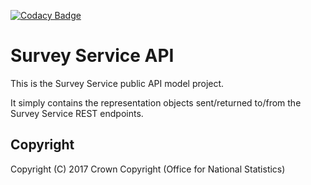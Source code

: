 [![Codacy Badge](https://api.codacy.com/project/badge/Grade/f2fbcb5e554b4bfe8176b191af662f3f)](https://www.codacy.com/app/sdcplatform/rm-surveysvc-api?utm_source=github.com&amp;utm_medium=referral&amp;utm_content=ONSdigital/rm-surveysvc-api&amp;utm_campaign=Badge_Grade)

# Survey Service API
This is the Survey Service public API model project.

It simply contains the representation objects sent/returned to/from the Survey Service REST endpoints.

## Copyright
Copyright (C) 2017 Crown Copyright (Office for National Statistics)
